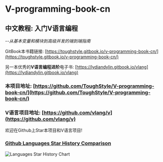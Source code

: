 # V-programming-book-cn
## 中文教程: 入门V语言编程
*--从基本变量和模块到高级并发的端到端指南*

GitBook本书籍链接: [https://toughstyle.gitbook.io/v-programming-book-cn/](https://toughstyle.gitbook.io/v-programming-book-cn/)

另一本优秀的**V语言编程进阶**电子书: [https://lydiandylin.gitbook.io/vlang](https://lydiandylin.gitbook.io/vlang)

### 本项目地址: [https://github.com/ToughStyle/V-programming-book-cn/](https://github.com/ToughStyle/V-programming-book-cn/)

### V语言项目地址: [https://github.com/vlang/v](https://github.com/vlang/v)

欢迎在Github上Star本项目和V语言项目!



### [Github Languages Star History Comparison](https://star-history.com/#goplus/gop&vlang/v&nim-lang/nim&JuliaLang/julia&JetBrains/kotlin&rust-lang/rust&golang/go&ziglang/zig&carbon-language/carbon-lang&Date)

<img src="https://api.star-history.com/svg?repos=goplus/gop,vlang/v,nim-lang/nim,JuliaLang/julia,JetBrains/kotlin,rust-lang/rust,golang/go,ziglang/zig,carbon-language/carbon-lang&type=Date" title="Languages Star History Chart" zoom="100%">
